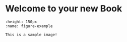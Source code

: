 # Welcome to your new Book

```{figure} ./images/image.png
:height: 150px
:name: figure-example

This is a sample image!
```


```{tableofcontents}
```

